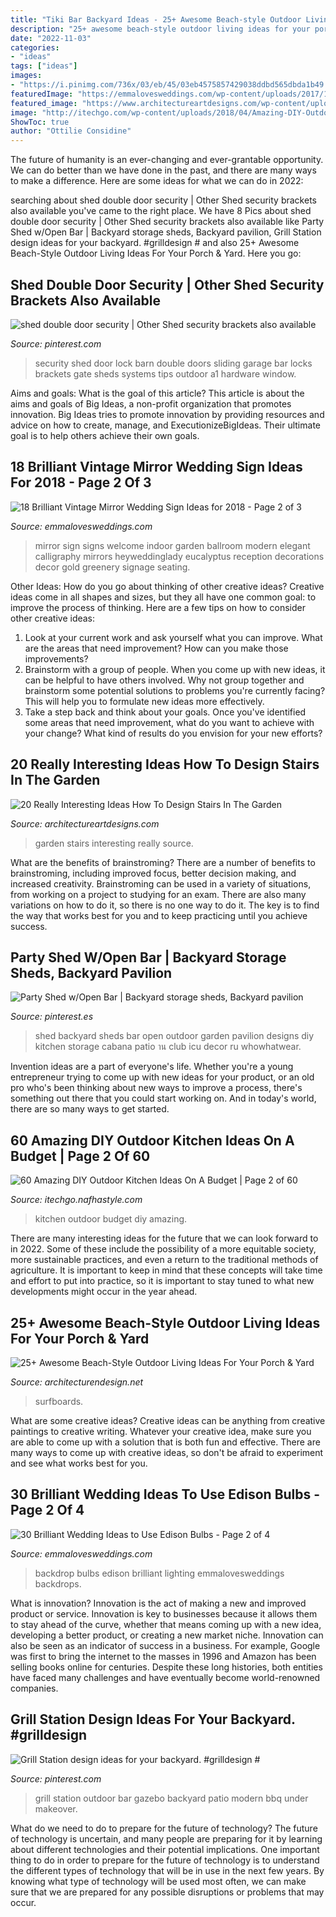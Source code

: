 ```yaml
---
title: "Tiki Bar Backyard Ideas - 25+ Awesome Beach-style Outdoor Living Ideas For Your Porch &amp; Yard"
description: "25+ awesome beach-style outdoor living ideas for your porch &amp; yard"
date: "2022-11-03"
categories:
- "ideas"
tags: ["ideas"]
images:
- "https://i.pinimg.com/736x/03/eb/45/03eb4575857429038ddbd565dbda1b49.jpg"
featuredImage: "https://emmalovesweddings.com/wp-content/uploads/2017/10/great-lighting-wedding-backdrop-ideas.jpg"
featured_image: "https://www.architectureartdesigns.com/wp-content/uploads/2016/08/3.jpeg"
image: "http://itechgo.com/wp-content/uploads/2018/04/Amazing-DIY-Outdoor-Kitchen-Ideas-On-A-Budget-50.jpg"
ShowToc: true
author: "Ottilie Considine"
---
```



The future of humanity is an ever-changing and ever-grantable opportunity. We can do better than we have done in the past, and there are many ways to make a difference. Here are some ideas for what we can do in 2022: 

	

		
searching about shed double door security | Other Shed security brackets also available you've came to the right place. We have 8 Pics about shed double door security | Other Shed security brackets also available like Party Shed w/Open Bar | Backyard storage sheds, Backyard pavilion, Grill Station design ideas for your backyard. #grilldesign # and also 25+ Awesome Beach-Style Outdoor Living Ideas For Your Porch &amp; Yard. Here you go:
		
    
## Shed Double Door Security | Other Shed Security Brackets Also Available

<img loading=lazy src="https://s-media-cache-ak0.pinimg.com/600x315/59/a1/96/59a196d5b7c10c9899b496e6dd842d9a.jpg" onerror="this.onerror=null;this.src='https://tse1.mm.bing.net/th?id=OIP.V_pB2B5s8RYVDqETcXR0BwHaD4&amp;pid=15.1';" alt="shed double door security | Other Shed security brackets also available">

_Source: pinterest.com_

>security shed door lock barn double doors sliding garage bar locks brackets gate sheds systems tips outdoor a1 hardware window. 

	

Aims and goals: What is the goal of this article?
This article is about the aims and goals of Big Ideas, a non-profit organization that promotes innovation. Big Ideas tries to promote innovation by providing resources and advice on how to create, manage, and ExecutionizeBigIdeas. Their ultimate goal is to help others achieve their own goals.

    
## 18 Brilliant Vintage Mirror Wedding Sign Ideas For 2018 - Page 2 Of 3

<img loading=lazy src="https://emmalovesweddings.com/wp-content/uploads/2017/11/mirror-wedding-welcome-sign-decorated-with-greenery.jpg" onerror="this.onerror=null;this.src='https://tse2.mm.bing.net/th?id=OIP.6OpEkPAPsLbZZGx403XCYgHaLG&amp;pid=15.1';" alt="18 Brilliant Vintage Mirror Wedding Sign Ideas for 2018 - Page 2 of 3">

_Source: emmalovesweddings.com_

>mirror sign signs welcome indoor garden ballroom modern elegant calligraphy mirrors heyweddinglady eucalyptus reception decorations decor gold greenery signage seating. 

	

Other Ideas: How do you go about thinking of other creative ideas?
Creative ideas come in all shapes and sizes, but they all have one common goal: to improve the process of thinking. Here are a few tips on how to consider other creative ideas:
1. Look at your current work and ask yourself what you can improve. What are the areas that need improvement? How can you make those improvements?
2. Brainstorm with a group of people. When you come up with new ideas, it can be helpful to have others involved. Why not group together and brainstorm some potential solutions to problems you're currently facing? This will help you to formulate new ideas more effectively.
3. Take a step back and think about your goals. Once you've identified some areas that need improvement, what do you want to achieve with your change? What kind of results do you envision for your new efforts?

    
## 20 Really Interesting Ideas How To Design Stairs In The Garden

<img loading=lazy src="https://www.architectureartdesigns.com/wp-content/uploads/2016/08/3.jpeg" onerror="this.onerror=null;this.src='https://tse2.mm.bing.net/th?id=OIP.3T251Uk8Ae6OPLmmDjYbxAHaLH&amp;pid=15.1';" alt="20 Really Interesting Ideas How To Design Stairs In The Garden">

_Source: architectureartdesigns.com_

>garden stairs interesting really source. 

	

What are the benefits of brainstroming?
There are a number of benefits to brainstroming, including improved focus, better decision making, and increased creativity. Brainstroming can be used in a variety of situations, from working on a project to studying for an exam. There are also many variations on how to do it, so there is no one way to do it. The key is to find the way that works best for you and to keep practicing until you achieve success.

    
## Party Shed W/Open Bar | Backyard Storage Sheds, Backyard Pavilion

<img loading=lazy src="https://i.pinimg.com/736x/fe/9e/08/fe9e0824f99e376e28bbd36fb3756e7f--party-shed-sheds.jpg" onerror="this.onerror=null;this.src='https://tse4.mm.bing.net/th?id=OIP.kEQI2WH2pnQgj8UfibqS_AHaMH&amp;pid=15.1';" alt="Party Shed w/Open Bar | Backyard storage sheds, Backyard pavilion">

_Source: pinterest.es_

>shed backyard sheds bar open outdoor garden pavilion designs diy kitchen storage cabana patio าน club icu decor ru whowhatwear. 

	

Invention ideas are a part of everyone's life. Whether you're a young entrepreneur trying to come up with new ideas for your product, or an old pro who's been thinking about new ways to improve a process, there's something out there that you could start working on. And in today's world, there are so many ways to get started.

    
## 60 Amazing DIY Outdoor Kitchen Ideas On A Budget | Page 2 Of 60

<img loading=lazy src="http://itechgo.com/wp-content/uploads/2018/04/Amazing-DIY-Outdoor-Kitchen-Ideas-On-A-Budget-50.jpg" onerror="this.onerror=null;this.src='https://tse4.mm.bing.net/th?id=OIP.qqfG8TiV5zjZzAZwxFqeSQHaFm&amp;pid=15.1';" alt="60 Amazing DIY Outdoor Kitchen Ideas On A Budget | Page 2 of 60">

_Source: itechgo.nafhastyle.com_

>kitchen outdoor budget diy amazing. 

	

There are many interesting ideas for the future that we can look forward to in 2022. Some of these include the possibility of a more equitable society, more sustainable practices, and even a return to the traditional methods of agriculture. It is important to keep in mind that these concepts will take time and effort to put into practice, so it is important to stay tuned to what new developments might occur in the year ahead.

    
## 25+ Awesome Beach-Style Outdoor Living Ideas For Your Porch &amp; Yard

<img loading=lazy src="https://cdn.architecturendesign.net/wp-content/uploads/2015/07/AD-Beach-Style-Outdoor-Living-Ideas-17.jpg" onerror="this.onerror=null;this.src='https://tse3.mm.bing.net/th?id=OIP.f4KXxdrTKzKC686p1PpgbAHaJ4&amp;pid=15.1';" alt="25+ Awesome Beach-Style Outdoor Living Ideas For Your Porch &amp; Yard">

_Source: architecturendesign.net_

>surfboards. 

	

What are some creative ideas?
Creative ideas can be anything from creative paintings to creative writing. Whatever your creative idea, make sure you are able to come up with a solution that is both fun and effective. There are many ways to come up with creative ideas, so don't be afraid to experiment and see what works best for you.

    
## 30 Brilliant Wedding Ideas To Use Edison Bulbs - Page 2 Of 4

<img loading=lazy src="https://emmalovesweddings.com/wp-content/uploads/2017/10/great-lighting-wedding-backdrop-ideas.jpg" onerror="this.onerror=null;this.src='https://tse2.mm.bing.net/th?id=OIP.6nrK-yb1YChJN3wHAzDg4AHaLH&amp;pid=15.1';" alt="30 Brilliant Wedding Ideas to Use Edison Bulbs - Page 2 of 4">

_Source: emmalovesweddings.com_

>backdrop bulbs edison brilliant lighting emmalovesweddings backdrops. 

	

What is innovation?
Innovation is the act of making a new and improved product or service. Innovation is key to businesses because it allows them to stay ahead of the curve, whether that means coming up with a new idea, developing a better product, or creating a new market niche. Innovation can also be seen as an indicator of success in a business. For example, Google was first to bring the internet to the masses in 1996 and Amazon has been selling books online for centuries. Despite these long histories, both entities have faced many challenges and have eventually become world-renowned companies.

    
## Grill Station Design Ideas For Your Backyard. #grilldesign #

<img loading=lazy src="https://i.pinimg.com/736x/03/eb/45/03eb4575857429038ddbd565dbda1b49.jpg" onerror="this.onerror=null;this.src='https://tse3.mm.bing.net/th?id=OIP.yvWPPBXFU4r5G50Ah_cAHAHaNK&amp;pid=15.1';" alt="Grill Station design ideas for your backyard. #grilldesign #">

_Source: pinterest.com_

>grill station outdoor bar gazebo backyard patio modern bbq under makeover. 

	

What do we need to do to prepare for the future of technology?
The future of technology is uncertain, and many people are preparing for it by learning about different technologies and their potential implications. One important thing to do in order to prepare for the future of technology is to understand the different types of technology that will be in use in the next few years. By knowing what type of technology will be used most often, we can make sure that we are prepared for any possible disruptions or problems that may occur.

